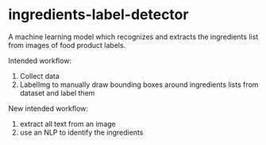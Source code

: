 # ingredients-label-detector

A machine learning model which recognizes and extracts the ingredients list from images of food product labels.

Intended workflow:

1. Collect data
2. LabelImg to manually draw bounding boxes around ingredients lists from dataset and label them

New intended workflow:

1. extract all text from an image
2. use an NLP to identify the ingredients
